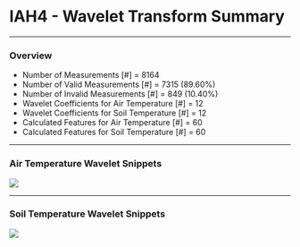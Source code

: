 # IAH4 - Wavelet Transform Summary

***

### Overview

- Number of Measurements [#] = 8164
- Number of Valid Measurements [#] = 7315 (89.60%)
- Number of Invalid Measurements [#] = 849 (10.40%)
- Wavelet Coefficients for Air Temperature [#] = 12
- Wavelet Coefficients for Soil Temperature [#] = 12
- Calculated Features for Air Temperature [#] = 60
- Calculated Features for Soil Temperature [#] = 60

***

### Air Temperature Wavelet Snippets

![](IAH4_Air_Temperature_Wavelet_Snippets.png)

***

### Soil Temperature Wavelet Snippets

![](IAH4_Soil_Temperature_Wavelet_Snippets.png)

